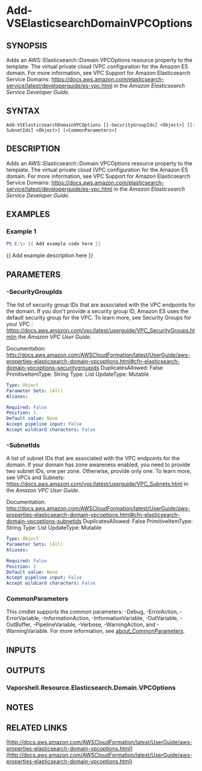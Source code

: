 # Add-VSElasticsearchDomainVPCOptions

## SYNOPSIS
Adds an AWS::Elasticsearch::Domain.VPCOptions resource property to the template.
The virtual private cloud (VPC configuration for the Amazon ES domain.
For more information, see VPC Support for Amazon Elasticsearch Service Domains: https://docs.aws.amazon.com/elasticsearch-service/latest/developerguide/es-vpc.html in the *Amazon Elasticsearch Service Developer Guide*.

## SYNTAX

```
Add-VSElasticsearchDomainVPCOptions [[-SecurityGroupIds] <Object>] [[-SubnetIds] <Object>] [<CommonParameters>]
```

## DESCRIPTION
Adds an AWS::Elasticsearch::Domain.VPCOptions resource property to the template.
The virtual private cloud (VPC configuration for the Amazon ES domain.
For more information, see VPC Support for Amazon Elasticsearch Service Domains: https://docs.aws.amazon.com/elasticsearch-service/latest/developerguide/es-vpc.html in the *Amazon Elasticsearch Service Developer Guide*.

## EXAMPLES

### Example 1
```powershell
PS C:\> {{ Add example code here }}
```

{{ Add example description here }}

## PARAMETERS

### -SecurityGroupIds
The list of security group IDs that are associated with the VPC endpoints for the domain.
If you don't provide a security group ID, Amazon ES uses the default security group for the VPC.
To learn more, see Security Groups for your VPC : https://docs.aws.amazon.com/vpc/latest/userguide/VPC_SecurityGroups.htmlin the *Amazon VPC User Guide*.

Documentation: http://docs.aws.amazon.com/AWSCloudFormation/latest/UserGuide/aws-properties-elasticsearch-domain-vpcoptions.html#cfn-elasticsearch-domain-vpcoptions-securitygroupids
DuplicatesAllowed: False
PrimitiveItemType: String
Type: List
UpdateType: Mutable

```yaml
Type: Object
Parameter Sets: (All)
Aliases:

Required: False
Position: 1
Default value: None
Accept pipeline input: False
Accept wildcard characters: False
```

### -SubnetIds
A list of subnet IDs that are associated with the VPC endpoints for the domain.
If your domain has zone awareness enabled, you need to provide two subnet IDs, one per zone.
Otherwise, provide only one.
To learn more, see VPCs and Subnets: https://docs.aws.amazon.com/vpc/latest/userguide/VPC_Subnets.html in the *Amazon VPC User Guide*.

Documentation: http://docs.aws.amazon.com/AWSCloudFormation/latest/UserGuide/aws-properties-elasticsearch-domain-vpcoptions.html#cfn-elasticsearch-domain-vpcoptions-subnetids
DuplicatesAllowed: False
PrimitiveItemType: String
Type: List
UpdateType: Mutable

```yaml
Type: Object
Parameter Sets: (All)
Aliases:

Required: False
Position: 2
Default value: None
Accept pipeline input: False
Accept wildcard characters: False
```

### CommonParameters
This cmdlet supports the common parameters: -Debug, -ErrorAction, -ErrorVariable, -InformationAction, -InformationVariable, -OutVariable, -OutBuffer, -PipelineVariable, -Verbose, -WarningAction, and -WarningVariable. For more information, see [about_CommonParameters](http://go.microsoft.com/fwlink/?LinkID=113216).

## INPUTS

## OUTPUTS

### Vaporshell.Resource.Elasticsearch.Domain.VPCOptions
## NOTES

## RELATED LINKS

[http://docs.aws.amazon.com/AWSCloudFormation/latest/UserGuide/aws-properties-elasticsearch-domain-vpcoptions.html](http://docs.aws.amazon.com/AWSCloudFormation/latest/UserGuide/aws-properties-elasticsearch-domain-vpcoptions.html)


